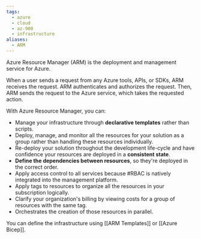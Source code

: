 ```yaml
---
tags:
  - azure
  - cloud
  - az-900
  - infrastructure
aliases:
  - ARM
---
```


Azure Resource Manager (ARM) is the deployment and management service for Azure.

When a user sends a request from any Azure tools, APIs, or SDKs, ARM receives the request. ARM authenticates and authorizes the request. Then, ARM sends the request to the Azure service, which takes the requested action.

With Azure Resource Manager, you can:

- Manage your infrastructure through **declarative templates** rather than scripts.
- Deploy, manage, and monitor all the resources for your solution as a group rather than handling these resources individually.
- Re-deploy your solution throughout the development life-cycle and have confidence your resources are deployed in a **consistent state**.
- **Define the dependencies between resources**, so they're deployed in the correct order.
- Apply access control to all services because #RBAC is natively integrated into the management platform.
- Apply tags to resources to organize all the resources in your subscription logically.
- Clarify your organization's billing by viewing costs for a group of resources with the same tag.
- Orchestrates the creation of those resources in parallel.

You can define the infrastructure using [[ARM Templates]] or [[Azure Bicep]].
